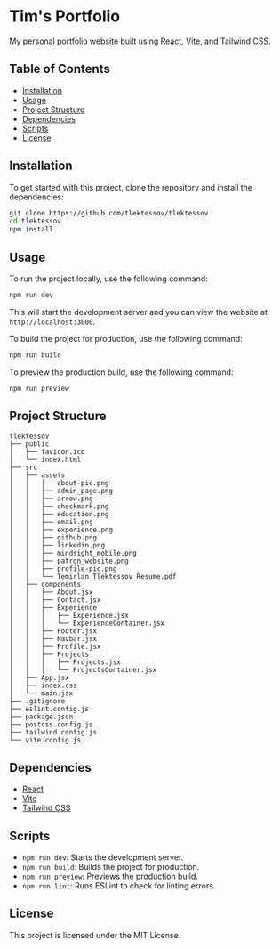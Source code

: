 # Tim's Portfolio

My personal portfolio website built using React, Vite, and Tailwind CSS.

## Table of Contents

- [Installation](#installation)
- [Usage](#usage)
- [Project Structure](#project-structure)
- [Dependencies](#dependencies)
- [Scripts](#scripts)
- [License](#license)

## Installation

To get started with this project, clone the repository and install the dependencies:

```sh
git clone https://github.com/tlektessov/tlektessov
cd tlektessov
npm install
```

## Usage

To run the project locally, use the following command:

```sh
npm run dev
```

This will start the development server and you can view the website at `http://localhost:3000`.

To build the project for production, use the following command:

```sh
npm run build
```

To preview the production build, use the following command:

```sh
npm run preview
```

## Project Structure

```filetree
tlektessov
├── public
│   ├── favicon.ico
│   └── index.html
├── src
│   ├── assets
│   │   ├── about-pic.png
│   │   ├── admin_page.png
│   │   ├── arrow.png
│   │   ├── checkmark.png
│   │   ├── education.png
│   │   ├── email.png
│   │   ├── experience.png
│   │   ├── github.png
│   │   ├── linkedin.png
│   │   ├── mindsight_mobile.png
│   │   ├── patron_website.png
│   │   ├── profile-pic.png
│   │   └── Temirlan_Tlektessov_Resume.pdf
│   ├── components
│   │   ├── About.jsx
│   │   ├── Contact.jsx
│   │   ├── Experience
│   │   │   ├── Experience.jsx
│   │   │   └── ExperienceContainer.jsx
│   │   ├── Footer.jsx
│   │   ├── Navbar.jsx
│   │   ├── Profile.jsx
│   │   ├── Projects
│   │   │   ├── Projects.jsx
│   │   │   └── ProjectsContainer.jsx
│   ├── App.jsx
│   ├── index.css
│   └── main.jsx
├── .gitignore
├── eslint.config.js
├── package.json
├── postcss.config.js
├── tailwind.config.js
└── vite.config.js
```

## Dependencies

- [React](https://reactjs.org/)
- [Vite](https://vitejs.dev/)
- [Tailwind CSS](https://tailwindcss.com/)

## Scripts

- `npm run dev`: Starts the development server.
- `npm run build`: Builds the project for production.
- `npm run preview`: Previews the production build.
- `npm run lint`: Runs ESLint to check for linting errors.

## License

This project is licensed under the MIT License.
